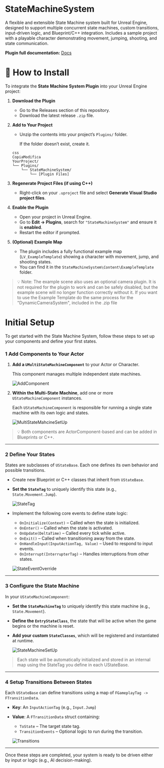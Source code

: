 # StateMachineSystem
A flexible and extensible State Machine system built for Unreal Engine, designed to support multiple concurrent state machines, custom transitions, input-driven logic, and Blueprint/C++ integration. Includes a sample project with a playable character demonstrating movement, jumping, shooting, and state communication.

**Plugin full documentation:** [Docs](https://brass-keyboard-cc2.notion.site/State-Machine-System-1f1c9702a85d8084aef8c3028f882a6e)



# 🔧 How to Install

To integrate the **State Machine System Plugin** into your Unreal Engine project:

1. **Download the Plugin**
    - Go to the Releases section of this repository.
    - Download the latest release `.zip` file.
2. **Add to Your Project**
    - Unzip the contents into your project’s `Plugins/` folder.
        
        If the folder doesn’t exist, create it.
        
    
    ```
    css
    CopiaModifica
    YourProject/
    └── Plugins/
        └── StateMachineSystem/
            └── [Plugin Files]
    
    ```
    
3. **Regenerate Project Files (if using C++)**
    - Right-click on your `.uproject` file and select **Generate Visual Studio project files**.
4. **Enable the Plugin**
    - Open your project in Unreal Engine.
    - Go to **Edit → Plugins**, search for `"StateMachineSystem"` and ensure it is **enabled**.
    - Restart the editor if prompted.
5. **(Optional) Example Map**
    - The plugin includes a fully functional example map (`LV_ExampleTemplate`) showing a character with movement, jump, and shooting states.
    - You can find it in the `StateMachineSystem\Content\ExampleTemplate` folder.

> 💡 Note: The example scene also uses an optional camera plugin. It is not required for the plugin to work and can be safely disabled, but the example scene will no longer function correctly without it. If you want to use the Example Template do the same process for the "DynamicCameraSystem", included in the .zip file
>



# Initial Setup

To get started with the State Machine System, follow these steps to set up your components and define your first states.

### **1 Add Components to Your Actor**

1. **Add a `UMultiStateMachineComponent`** to your Actor or Character.
    
    This component manages multiple independent state machines.
    
    ![AddComponent](https://github.com/user-attachments/assets/b6f61863-d8e6-4b01-ac84-afe439338e18)


    
2. **Within the Multi-State Machine**, add one or more `UStateMachineComponent` instances.
    
    Each `UStateMachineComponent` is responsible for running a single state machine with its own logic and states.
    
    ![MultiStateMahcineSetUp](https://github.com/user-attachments/assets/870e3902-de7b-4bd9-88b9-599a187065e6)
    

> 💡 Both components are ActorComponent-based and can be added in Blueprints or C++.
> 

---

### **2 Define Your States**

States are subclasses of `UStateBase`. Each one defines its own behavior and possible transitions.

- Create new Blueprint or C++ classes that inherit from `UStateBase`.
- **Set the `StateTag`** to uniquely identify this state (e.g., `State.Movement.Jump`).

  ![StateTag](https://github.com/user-attachments/assets/835c453f-e301-42dd-80e9-c29a45dd3af0)

- Implement the following core events to define state logic:
    - `OnInitialize(Context)` – Called when the state is initialized.
    - `OnEnter()` – Called when the state is activated.
    - `OnUpdate(DeltaTime)` – Called every tick while active.
    - `OnExit()` – Called when transitioning away from the state.
    - `OnHandleInput(InputActionTag, Value)` – Used to respond to input events.
    - `OnInterrupt(InterrupterTag)` – Handles interruptions from other states.
    
    ![StateEventOverride](https://github.com/user-attachments/assets/96d65930-4e24-493d-bf19-0d1cd04c5fb8)

    

---

### **3 Configure the State Machine**

In your `UStateMachineComponent`:

- **Set the `StateMachineTag`** to uniquely identify this state machine (e.g., `State.Movement`).
- **Define the `EntryStateClass`**, the state that will be active when the game begins or the machine is reset.
- **Add your custom `StateClasses`**, which will be registered and instantiated at runtime.

  ![StateMachineSetUp](https://github.com/user-attachments/assets/a901ae39-a8ec-4b9d-a5b6-ae99b45a7bc8)


> Each state will be automatically initialized and stored in an internal map using the StateTag you define in each UStateBase.
> 

---

### **4 Setup Transitions Between States**

Each `UStateBase` can define transitions using a map of `FGameplayTag -> FTransitionData`.

- **Key**: An `InputActionTag` (e.g., `Input.Jump`)
- **Value**: A `FTransitionData` struct containing:
    - `ToState` – The target state tag.
    - `TransitionEvents` – Optional logic to run during the transition.

  ![Transitions](https://github.com/user-attachments/assets/4ec4ea4f-dcb9-4ee8-9da9-6409a2e89fe3)


---

Once these steps are completed, your system is ready to be driven either by input or logic (e.g., AI decision-making).
